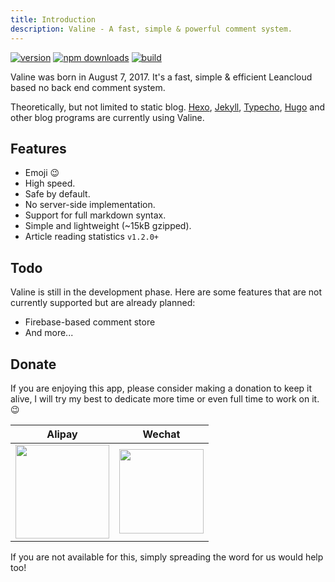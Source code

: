 ```yaml
---
title: Introduction
description: Valine - A fast, simple & powerful comment system.
---
```

[![version](https://img.shields.io/github/release/xCss/Valine.svg?style=flat-square)](https://github.com/xCss/Valine/releases)
[![npm downloads](https://img.shields.io/npm/dm/valine.svg?style=flat-square)](https://www.npmjs.com/package/valine)
[![build](https://img.shields.io/circleci/project/github/xCss/Valine/master.svg?style=flat-square)](https://circleci.com/gh/xCss/Valine)

Valine was born in August 7, 2017. It's a fast, simple & efficient Leancloud based no back end comment system.

Theoretically, but not limited to static blog. [Hexo](https://hexo.io/), [Jekyll](https://jekyllrb.com/), [Typecho](http://typecho.org/), [Hugo](https://gohugo.io/) and other blog programs are currently using Valine.

## Features
- Emoji 😉
- High speed.
- Safe by default.
- No server-side implementation.
- Support for full markdown syntax.
- Simple and lightweight (~15kB gzipped).
- Article reading statistics `v1.2.0+`

## Todo
Valine is still in the development phase. Here are some features that are not currently supported but are already planned:
- Firebase-based comment store
- And more...

## Donate
If you are enjoying this app, please consider making a donation to keep it alive, I will try my best to dedicate more time or even full time to work on it. 😉

| Alipay | Wechat | 
| :------: | :------: | 
| <img width="150" src="/images/alipay.png"> | <img width="135" src="/images/wechat.png"> | 

If you are not available for this, simply spreading the word for us would help too!

